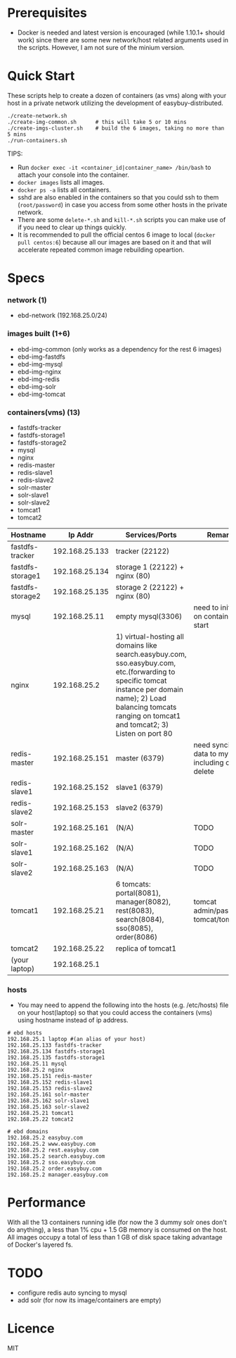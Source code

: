 # Prerequisites #
- Docker is needed and latest version is encouraged (while 1.10.1+ should work) since there are some new network/host related arguments used in the scripts. However, I am not sure of the minium version.

# Quick Start #
These scripts help to create a dozen of containers (as vms) along with your host in a private network utilizing the development of easybuy-distributed.
```
./create-network.sh
./create-img-common.sh      # this will take 5 or 10 mins
./create-imgs-cluster.sh    # build the 6 images, taking no more than 5 mins
./run-containers.sh
```

TIPS: 
- Run `docker exec -it <container_id|container_name> /bin/bash` to attach your console into the container.
- `docker images` lists all images.
- `docker ps -a` lists all containers.
- sshd are also enabled in the containers so that you could ssh to them (`root/password`) in case you access from some other hosts in the private network.
- There are some `delete-*.sh` and `kill-*.sh` scripts you can make use of if you need to clear up things quickly.
- It is recommended to pull the official centos 6 image to local (`docker pull centos:6`) because all our images are based on it and that will accelerate repeated common image rebuilding opeartion.


# Specs #

### network (1) ###
- ebd-network (192.168.25.0/24)

### images built (1+6) ###
- ebd-img-common (only works as a dependency for the rest 6 images)
- ebd-img-fastdfs
- ebd-img-mysql
- ebd-img-nginx
- ebd-img-redis
- ebd-img-solr
- ebd-img-tomcat

### containers(vms) (13) ###
- fastdfs-tracker
- fastdfs-storage1
- fastdfs-storage2
- mysql
- nginx
- redis-master
- redis-slave1
- redis-slave2
- solr-master
- solr-slave1
- solr-slave2
- tomcat1
- tomcat2

| Hostname         | Ip Addr          |  Services/Ports    | Remarks                                             |
| -------------    |------------------|--------------------|-----------------------------------------------------|
| fastdfs-tracker  | 192.168.25.133   | tracker (22122)    |                                                     |
| fastdfs-storage1 | 192.168.25.134   | storage 1 (22122) + nginx (80)      |                                    |
| fastdfs-storage2 | 192.168.25.135   | storage 2 (22122) + nginx (80)      |                                    |
| mysql            | 192.168.25.11    | empty mysql(3306)  | need to init db on container start                  |
| nginx            | 192.168.25.2     | 1) virtual-hosting all domains like search.easybuy.com, sso.easybuy.com, etc.(forwarding to specific tomcat instance per domain name); 2) Load balancing tomcats ranging on tomcat1 and tomcat2; 3) Listen on port 80   |      |
| redis-master     | 192.168.25.151   | master (6379)      | need syncing of data to mysql, including on delete  |
| redis-slave1     | 192.168.25.152   | slave1 (6379)      |                                                     |
| redis-slave2     | 192.168.25.153   | slave2 (6379)      |                                                     |
| solr-master      | 192.168.25.161   | (N/A)              |  TODO                                               |
| solr-slave1      | 192.168.25.162   | (N/A)              |  TODO                                               |
| solr-slave2      | 192.168.25.163   | (N/A)              |  TODO                                               |
| tomcat1          | 192.168.25.21    | 6 tomcats: portal(8081), manager(8082), rest(8083), search(8084), sso(8085), order(8086)    | tomcat admin/password: tomcat/tomcat     |
| tomcat2          | 192.168.25.22    | replica of tomcat1 |                                                     |
| (your laptop)    | 192.168.25.1     |                    |                                                     |


### hosts ###
- You may need to append the following into the hosts (e.g. /etc/hosts) file on your host(laptop) so that you could access the containers (vms) using hostname instead of ip address.
```
# ebd hosts
192.168.25.1 laptop #(an alias of your host)
192.168.25.133 fastdfs-tracker
192.168.25.134 fastdfs-storage1
192.168.25.135 fastdfs-storage1
192.168.25.11 mysql
192.168.25.2 nginx
192.168.25.151 redis-master
192.168.25.152 redis-slave1
192.168.25.153 redis-slave2
192.168.25.161 solr-master
192.168.25.162 solr-slave1
192.168.25.163 solr-slave2
192.168.25.21 tomcat1
192.168.25.22 tomcat2

# ebd domains
192.168.25.2 easybuy.com
192.168.25.2 www.easybuy.com
192.168.25.2 rest.easybuy.com
192.168.25.2 search.easybuy.com
192.168.25.2 sso.easybuy.com
192.168.25.2 order.easybuy.com
192.168.25.2 manager.easybuy.com
```

# Performance #
With all the 13 containers running idle (for now the 3 dummy solr ones don't do anything), a less than 1% cpu + 1.5 GB memory is consumed on the host. All images occupy a total of less than 1 GB of disk space taking advantage of Docker's layered fs. 

# TODO #
- configure redis auto syncing to mysql
- add solr (for now its image/containers are empty)

# Licence #
MIT
